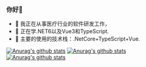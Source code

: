 ### 你好👋

<!--
**shenyueyemiao/shenyueyemiao** is a ✨ _special_ ✨ repository because its `README.md` (this file) appears on your GitHub profile.

Here are some ideas to get you started:

- 🔭 我正在从事医疗行业的软件研发工作，
- 🌱 正在学.NET6以及Vue3和TypeScript.
- 👯 主要的技术栈：.NetCore+TypeScript+Vue.
- 🤔 I’m looking for help with ...
- 💬 Ask me about ...
- 📫 How to reach me: ...
- 😄 Pronouns: ...
- ⚡ Fun fact: ...
-->

- 🔭 我正在从事医疗行业的软件研发工作，
- 🌱 正在学.NET6以及Vue3和TypeScript.
- 👯 主要的使用的技术栈：.NetCore+TypeScript+Vue.

[![Anurag's github stats](https://github-readme-stats.vercel.app/api?username=shenyueyemiao&count_private=true&show_icons=true)](https://github.com/anuraghazra/github-readme-stats)
[![Anurag's github stats](https://github-profile-trophy.vercel.app/?username=shenyueyemiao&title=Star,Follower,Commit,Issue&theme=chartreuse-dark)](https://github.com/shenyueyemiao)   
[![Anurag's github stats](https://github-readme-stats.vercel.app/api/top-langs/?username=shenyueyemiao&langs_count=8&hide=&exclude_repo=Shopsnweb-xf)](https://github-readme-stats.vercel.app)    
